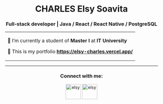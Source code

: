 <h1 align="center">CHARLES Elsy Soavita</b></h1>
<h3 align="center">Full-stack developer | Java / React / React Native / PostgreSQL </h3>
<table align="center">
<tr border="none">
<td width="100%">
  
🔹 I’m currently a student of **Master I** at **IT University**
  
🔹 This is my portfolio **https://elsy-charles.vercel.app/**

</td>
</tr>
</table>

---

<h3 align="center">Connect with me:</h3>
<div align="center">
<p align="center">
<a href="https://www.linkedin.com/in/elsy-charles" target="blank"><img align="center" src="https://github.com/user-attachments/assets/f243c322-5fa8-4abe-8108-4a79a83a0dc1" alt="elsy" height="50" width="50" /></a>
<a href="mailto:elsy.s.charles@gmail.com" target="blank"><img align="center" src="https://github.com/user-attachments/assets/2c5b3b02-f39e-4f96-b642-1dc6f9a34658" alt="elsy" height="50" width="50" /></a>
</p>
</div>


